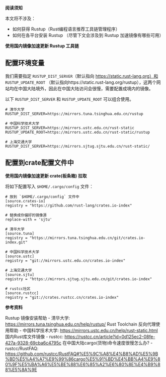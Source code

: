 **阅读须知**

本文将不涉及：

*   如何获得 Rustup（Rust编程语言推荐工具链管理程序）
*   如何在各平台安装 Rustup （尽管下文会涉及到 Rustup 加速镜像有哪些可用）

**使用国内镜像加速更新 Rustup 工具链**

## 配置环境变量
我们需要指定 `RUSTUP_DIST_SERVER`（默认指向 https://static.rust-lang.org）和 `RUSTUP_UPDATE_ROOT` （默认指向https://static.rust-lang.org/rustup），这两个网站均在中国大陆境外，因此在中国大陆访问会很慢，需要配置成境内的镜像。

以下 `RUSTUP_DIST_SERVER` 和 `RUSTUP_UPDATE_ROOT` 可以组合使用。

```
# 清华大学
RUSTUP_DIST_SERVER=https://mirrors.tuna.tsinghua.edu.cn/rustup

# 中国科学技术大学
RUSTUP_DIST_SERVER=https://mirrors.ustc.edu.cn/rust-static
RUSTUP_UPDATE_ROOT=https://mirrors.ustc.edu.cn/rust-static/rustup

# 上海交通大学
RUSTUP_DIST_SERVER=https://mirrors.sjtug.sjtu.edu.cn/rust-static/
```

## 配置到crate配置文件中
**使用国内镜像加速更新 crate(板条箱) 拉取**

将如下配置写入 `$HOME/.cargo/config` 文件：

```
# 放到 `$HOME/.cargo/config` 文件中
[source.crates-io]
registry = "https://github.com/rust-lang/crates.io-index"

# 替换成你偏好的镜像源
replace-with = 'sjtu'

# 清华大学
[source.tuna]
registry = "https://mirrors.tuna.tsinghua.edu.cn/git/crates.io-index.git"

# 中国科学技术大学
[source.ustc]
registry = "git://mirrors.ustc.edu.cn/crates.io-index"

# 上海交通大学
[source.sjtu]
registry = "https://mirrors.sjtug.sjtu.edu.cn/git/crates.io-index"

# rustcc社区
[source.rustcc]
registry = "git://crates.rustcc.cn/crates.io-index"
```

**参考资料**

Rustup 镜像安装帮助 - 清华大学: https://mirrors.tuna.tsinghua.edu.cn/help/rustup/ Rust Toolchain 反向代理使用帮助 - 中国科学技术大学: https://mirrors.ustc.edu.cn/help/rust-static.html 国内Rust库文件镜像 - rustcc: https://rustcc.cn/article?id=0d125ec2-08fe-427a-9328-69cba6c4795c 在中国大陆cargo(货物)命令速度很慢怎么办? \- rustcc/RustFAQ: https://github.com/rustcc/RustFAQ#%E5%9C%A8%E4%B8%AD%E5%9B%BD%E5%A4%A7%E9%99%86cargo%E5%91%BD%E4%BB%A4%E9%80%9F%E5%BA%A6%E5%BE%88%E6%85%A2%E6%80%8E%E4%B9%88%E5%8A%9E